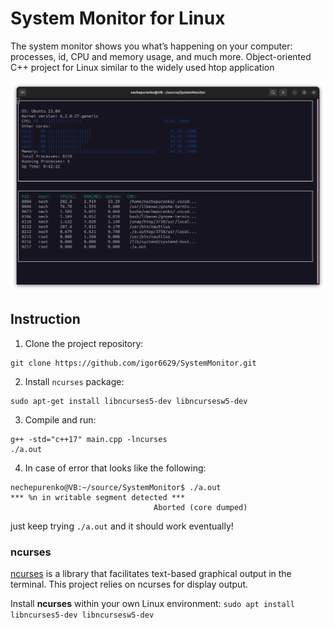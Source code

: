 # System Monitor for Linux

The system monitor shows you what’s happening on your computer: processes, id, CPU and memory usage, and much more. Object-oriented C++ project for Linux similar to the widely used htop application

![](/img/system-monitor.png)

## Instruction

1. Clone the project repository: 
```
git clone https://github.com/igor6629/SystemMonitor.git
```

2. Install `ncurses` package:
```
sudo apt-get install libncurses5-dev libncursesw5-dev
```

3. Compile and run:
```
g++ -std="c++17" main.cpp -lncurses
./a.out
```

4. In case of error that looks like the following:
```
nechepurenko@VB:~/source/SystemMonitor$ ./a.out
*** %n in writable segment detected ***
                                Aborted (core dumped)
```

just keep trying `./a.out` and it should work eventually!

### ncurses

[ncurses](https://invisible-island.net/ncurses/announce.html) is a library that facilitates text-based graphical output in the terminal. This project relies on ncurses for display output.

Install **ncurses** within your own Linux environment: `sudo apt install libncurses5-dev libncursesw5-dev`